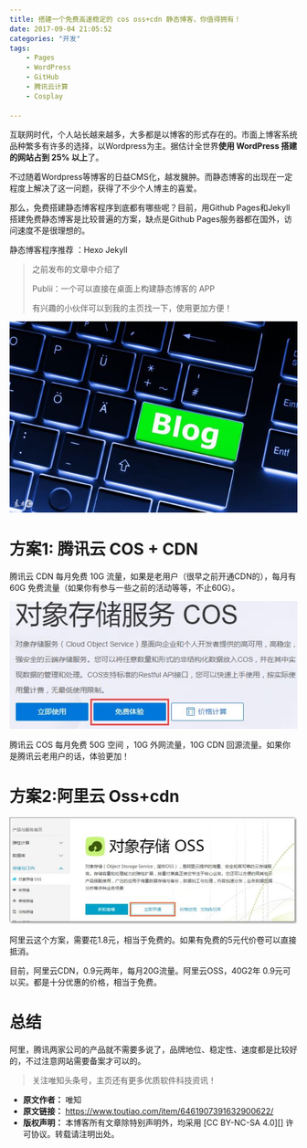 ```yaml
---
title: 搭建一个免费高速稳定的 cos oss+cdn 静态博客，你值得拥有！
date: 2017-09-04 21:05:52
categories: "开发"
tags:
	- Pages
	- WordPress
	- GitHub
	- 腾讯云计算
	- Cosplay

---
```


互联网时代，个人站长越来越多，大多都是以博客的形式存在的。市面上博客系统品种繁多有许多的选择，以Wordpress为主。据估计全世界**使用 WordPress 搭建的网站占到 25% 以上**了。

不过随着Wordpress等博客的日益CMS化，越发臃肿。而静态博客的出现在一定程度上解决了这一问题，获得了不少个人博主的喜爱。

那么，免费搭建静态博客程序到底都有哪些呢？目前，用Github Pages和Jekyll搭建免费静态博客是比较普遍的方案，缺点是Github Pages服务器都在国外，访问速度不是很理想的。

静态博客程序推荐 ：Hexo Jekyll

> 之前发布的文章中介绍了
> 
> Publii：一个可以直接在桌面上构建静态博客的 APP
> 
> 有兴趣的小伙伴可以到我的主页找一下，使用更加方便！

![搭建一个免费高速稳定的 cos/oss+cdn 静态博客，你值得拥有！][cos_oss_cdn]

# 方案1: 腾讯云 COS + CDN #

腾讯云 CDN 每月免费 10G 流量，如果是老用户（很早之前开通CDN的），每月有 60G 免费流量（如果你有参与一些之前的活动等等，不止60G）。

![搭建一个免费高速稳定的 cos/oss+cdn 静态博客，你值得拥有！][cos_oss_cdn 1]

腾讯云 COS 每月免费 50G 空间 ，10G 外网流量，10G CDN 回源流量。如果你是腾讯云老用户的话，体验更加！

# 方案2:阿里云 Oss+cdn #

![搭建一个免费高速稳定的 cos/oss+cdn 静态博客，你值得拥有！][cos_oss_cdn 2]

阿里云这个方案，需要花1.8元，相当于免费的。如果有免费的5元代价卷可以直接抵消。

目前，阿里云CDN，0.9元两年，每月20G流量。阿里云OSS，40G2年 0.9元可以买。都是十分优惠的价格，相当于免费。

# 总结 #

阿里，腾讯两家公司的产品就不需要多说了，品牌地位、稳定性、速度都是比较好的，不过注意网站需要备案才可以的。

> 关注唯知头条号，主页还有更多优质软件科技资讯！  
> 


[cos_oss_cdn]: static/resources/crawler/B36J-EFY2-IIJZ.jpg
[cos_oss_cdn 1]: static/resources/crawler/VMZI-22QB-2YQA.jpg
[cos_oss_cdn 2]: static/resources/crawler/63YV-EZM2-ABVB.jpg
 *  **原文作者：** 唯知
 *  **原文链接：** https://www.toutiao.com/item/6461907391632900622/
 *  **版权声明：** 本博客所有文章除特别声明外，均采用 [CC BY-NC-SA 4.0][] 许可协议。转载请注明出处。

